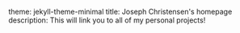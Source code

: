 theme: jekyll-theme-minimal
title: Joseph Christensen's homepage
description: This will link you to all of my personal projects!
